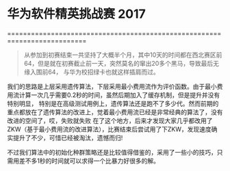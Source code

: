 # 华为软件精英挑战赛   2017
==========================================================================
> 从参加到初赛结束一共坚持了大概半个月，其中10天的时间都在西北赛区前64，但是就在初赛截止前一天，突然莫名的窜出20多个黑马，导致最后无缘入围前64，
与华为校招绿卡也就这样插肩而过。

我们的思路是上层采用遗传算法，下层采用最小费用流作为评价函数。由于最小费用流计算一次几乎需要0.2秒的时间，虽然后期加入了缓存机制，但是提升并没有特别明显，
特别是在高级测试用例上，遗传算法还是跑不了多少代。然而前期的重点都放在了遗传算法的改进上，觉着最小费用流已经是非常经典的算法了，没有改进的空间了，哎，失败就失败
在了这个地方，后来才发现大家几乎都改用了ZKW（基于最小费用流的改进算法），比赛结束后尝试用了下ZKW，发现速度确实提升了不少，可惜已经被淘汰，遗憾而归!

不过我们算法中的初始化种群策略还是比较值得借鉴的，采用了一些小的技巧，只需用差不多1秒的时间就可以求得一个比暴力好很多的解。


